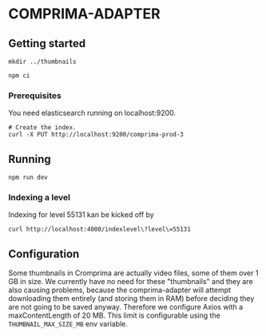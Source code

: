 # COMPRIMA-ADAPTER

## Getting started

```shell
mkdir ../thumbnails

npm ci
```

### Prerequisites

You need elasticsearch running on localhost:9200.

```shell
# Create the index.
curl -X PUT http://localhost:9200/comprima-prod-3
```

## Running

```shell
npm run dev
```

### Indexing a level

Indexing for level 55131 kan be kicked off by

```shell
curl http://localhost:4000/indexlevel\?level\=55131
```

## Configuration

Some thumbnails in Cromprima are actually video files, some of them over 1 GB in size. We currently have no need for these "thumbnails" and they are also causing problems, because the comprima-adapter will attempt downloading them entirely (and storing them in RAM) before deciding they are not going to be saved anyway. Therefore we configure Axios with a maxContentLength of 20 MB. This limit is configurable using the `THUMBNAIL_MAX_SIZE_MB` env variable.
